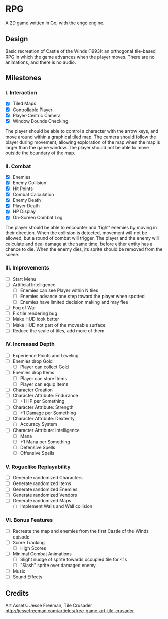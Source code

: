 # RPG

A 2D game written in Go, with the engo engine.

## Design

Basic recreation of Castle of the Winds (1993): an orthogonal tile-based RPG in
which the game advances when the player moves. There are no animations,
and there is no audio.

## Milestones

### I. Interaction

- [x] Tiled Maps
- [x] Controllable Player
- [x] Player-Centric Camera
- [x] Window Bounds Checking

The player should be able to control a character with the arrow keys, and
move around within a graphical tiled map. The camera should follow the
player during movement, allowing exploration of the map when the map is
larger than the game window. The player should not be able to move outside
the boundary of the map.

### II. Combat

- [x] Enemies
- [x] Enemy Collision
- [x] Hit Points
- [x] Combat Calculation
- [x] Enemy Death
- [x] Player Death
- [x] HP Display
- [x] On-Screen Combat Log

The player should be able to encounter and 'fight' enemies by moving in
their direction. When the collision is detected, movement will not be
allowed, but a round of combat will trigger. The player and the enemy will
calculate and deal damage at the same time, before either entity has a
chance to die. When the enemy dies, its sprite should be removed from the
scene.

### III. Improvements

- [ ] Start Menu
- [ ] Artificial Intelligence
	- [ ] Enemies can see Player within N tiles
	- [ ] Enemies advance one step toward the player when spotted
	-	[ ] Enemies have limited decision making and may flee
- [ ] Fog of War
- [ ] Fix tile rendering bug
- [ ] Make HUD look better
- [ ] Make HUD not part of the moveable surface
- [ ] Reduce the scale of tiles, add more of them

### IV. Increased Depth

- [ ] Experience Points and Leveling
- [ ] Enemies drop Gold
	- [ ] Player can collect Gold
- [ ] Enemies drop Items
	- [ ] Player can store Items
	- [ ] Player can equip Items
- [ ] Character Creation
- [ ] Character Attribute: Endurance
	-	[ ] +1 HP per Something
- [ ] Character Attribute: Strength
	- [ ] +1 Damage per Something
- [ ] Character Attribute: Dexterity
	- [ ] Accuracy System
- [ ] Character Attribute: Intelligence
	- [ ] Mana
	- [ ] +1 Mana per Something
	- [ ] Defensive Spells
	- [ ] Offensive Spells

### V. Roguelike Replayability

- [ ] Generate randomized Characters
- [ ] Generate randomized Items
- [ ] Generate randomized Enemies
- [ ] Generate randomized Vendors
- [ ] Generate randomized Maps
	- [ ] Implement Walls and Wall collision

### VI. Bonus Features

- [ ] Recreate the map and enemies from the first Castle of the Winds episode
- [ ] Score Tracking
	- [ ] High Scores
- [ ] Minimal Combat Animations
	-	[ ] Slight nudge of sprite towards occupied tile for <1s
	- [ ] "Slash" sprite over damaged enemy
- [ ] Music
- [ ] Sound Effects

## Credits

Art Assets: Jesse Freeman, Tile Crusader
http://jessefreeman.com/articles/free-game-art-tile-crusader
